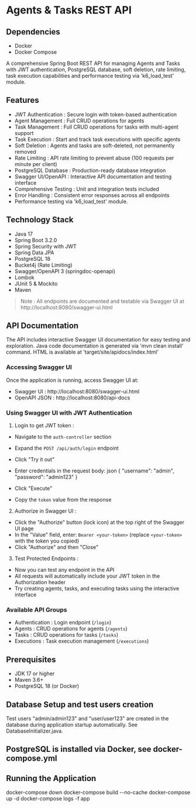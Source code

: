 
# Agents & Tasks REST API

## Dependencies
- Docker
- Docker Compose

A comprehensive Spring Boot REST API for managing Agents and Tasks with 
JWT authentication, PostgreSQL database, soft deletion, rate limiting, 
task execution capabilities and performance testing via 'k6_load_test' module.

## Features

-  JWT Authentication : Secure login with token-based authentication
-  Agent Management : Full CRUD operations for agents
-  Task Management : Full CRUD operations for tasks with multi-agent support
-  Task Execution : Start and track task executions with specific agents
-  Soft Deletion : Agents and tasks are soft-deleted, not permanently removed
-  Rate Limiting : API rate limiting to prevent abuse (100 requests per minute per client)
-  PostgreSQL Database : Production-ready database integration
-  Swagger UI/OpenAPI : Interactive API documentation and testing interface
-  Comprehensive Testing : Unit and integration tests included
-  Error Handling : Consistent error responses across all endpoints
-  Performance testing via 'k6_load_test' module.

## Technology Stack

- Java 17
- Spring Boot 3.2.0
- Spring Security with JWT
- Spring Data JPA
- PostgreSQL 18
- Bucket4j (Rate Limiting)
- Swagger/OpenAPI 3 (springdoc-openapi)
- Lombok
- JUnit 5 & Mockito
- Maven

>  Note : All endpoints are documented and testable via Swagger UI at 
> http://localhost:8080/swagger-ui.html

## API Documentation

The API includes interactive Swagger UI documentation for easy testing 
and exploration.
Java code documentation is generated via 'mvn clean install' command.
HTML is available at 'target/site/apidocs/index.html'


### Accessing Swagger UI

Once the application is running, access Swagger UI at:
-  Swagger UI : http://localhost:8080/swagger-ui.html
-  OpenAPI JSON : http://localhost:8080/api-docs

### Using Swagger UI with JWT Authentication

1.  Login to get JWT token :
   - Navigate to the `auth-controller` section
   - Expand the `POST /api/auth/login` endpoint
   - Click "Try it out"
   - Enter credentials in the request body:
     json
     {
       "username": "admin",
       "password": "admin123"
     }
     
   - Click "Execute"
   - Copy the `token` value from the response

2.  Authorize in Swagger UI :
   - Click the "Authorize" button (lock icon) at the top right of the Swagger UI page
   - In the "Value" field, enter: `Bearer <your-token>` (replace `<your-token>` with the token you copied)
   - Click "Authorize" and then "Close"

3.  Test Protected Endpoints :
   - Now you can test any endpoint in the API
   - All requests will automatically include your JWT token in the Authorization header
   - Try creating agents, tasks, and executing tasks using the interactive interface

### Available API Groups

-  Authentication : Login endpoint (`/login`)
-  Agents : CRUD operations for agents (`/agents`)
-  Tasks : CRUD operations for tasks (`/tasks`)
-  Executions : Task execution management (`/executions`)

## Prerequisites

- JDK 17 or higher
- Maven 3.6+
- PostgreSQL 18 (or Docker)

## Database Setup and test users creation
Test users "admin/admin123" and "user/user123" are created in the database
during application startup automatically. See DatabaseInitializer.java.

## PostgreSQL is installed via Docker, see docker-compose.yml

## Running the Application

docker-compose down
docker-compose build --no-cache
docker-compose up -d
docker-compose logs -f app

